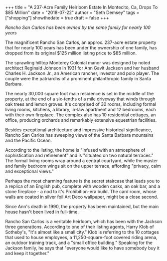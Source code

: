 +++
title = "A 237-Acre Family Heirloom Estate In Montecito, Ca, Drops To $85 Million"
date = "2018-07-22"
author = "Seth Demsey"
tags = ["shopping"]
showthedate = true
draft = false
+++

*Rancho San Carlos has been owned by the same family for nearly 100 years*

The magnificent Rancho San Carlos, an approx. 237-acre estate property that for nearly 100 years has been under the ownership of one family, has dropped from its original $125 million listing price to $85 million.

The sprawling hilltop Monterey Colonial manor was designed by noted architect Reginald Johnson in 1931 for Ann Gavit Jackson and her husband Charles H. Jackson Jr., an American rancher, investor and polo player. The couple were the patriarchs of a prominent philanthropic family in Santa Barbara.

The nearly 30,000 square foot main residence is set in the middle of the property, at the end of a six-tenths of a mile driveway that winds through oak trees and lemon groves. It's comprised of 30 rooms, including formal living rooms, kitchens, a library, in-law apartment and 12 bedrooms, each with their own fireplace. The complex also has 10 residential cottages, an office, producing orchards and remarkably extensive equestrian facilities.

Besides exceptional architecture and impressive historical significance, Rancho San Carlos has sweeping views of the Santa Barbara mountains and the Pacific Ocean.

According to the listing, the home is "Infused with an atmosphere of sophistication and refinement" and is "situated on two natural terraces." The formal living rooms wrap around a central courtyard, while the master and family bedroom wings sit on the upper terrace, affording "privacy, calm and exceptional views."

Perhaps the most charming feature is the secret staircase that leads you to a replica of an English pub, complete with wooden casks, an oak bar, and a stone fireplace - a nod to it's Prohibition-era build. The card room, whose walls are coated in silver foil Art Deco wallpaper, might be a close second.

Since Ann's death in 1990, the property has been maintained, but the main house hasn't been lived in full-time.

Rancho San Carlos is a veritable heirloom, which has been with the Jackson three generations. According to one of their listing agents, Harry Klob of Sotheby's, "It's almost like a small city." Klob is referring to the 10 cottages that used to house employees, a 11,250-square-foot covered riding arena, an outdoor training track, and a "small office building." Speaking for the Jackson family, he says that "everyone would like to have somebody buy it and keep it together."